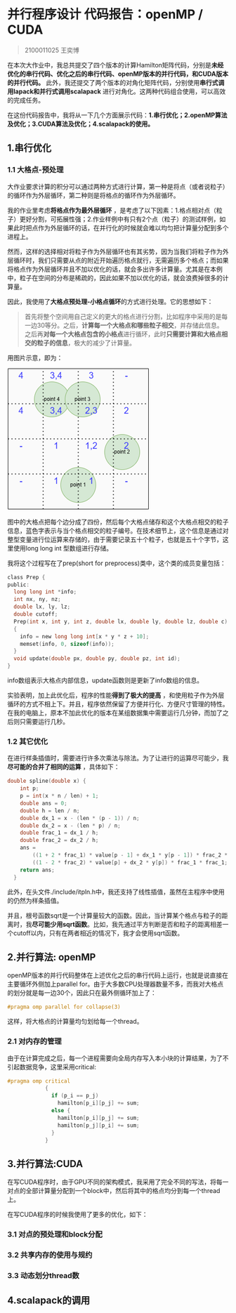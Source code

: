 # 并行程序设计 代码报告：openMP / CUDA
> 2100011025 王奕博

在本次大作业中，我总共提交了四个版本的计算Hamilton矩阵代码，分别是**未经优化的串行代码、优化之后的串行代码、openMP版本的并行代码，和CUDA版本的并行代码。** 此外，我还提交了两个版本的对角化矩阵代码，分别使用**串行式调用lapack和并行式调用scalapack** 进行对角化。这两种代码组合使用，可以高效的完成任务。

在这份代码报告中，我将从一下几个方面展示代码：**1.串行优化；2.openMP算法及优化；3.CUDA算法及优化；4.scalapack的使用。** 

## 1.串行优化
### 1.1 大格点-预处理
大作业要求计算的积分可以通过两种方式进行计算，第一种是将点（或者说粒子）的循环作为外层循环，第二种则是将格点的循环作为外层循环。

我的作业里考虑**将格点作为最外层循环** ，是考虑了以下因素：1.格点相对点（粒子）更好分割，可拓展性强；2.作业样例中有只有2个点（粒子）的测试样例，如果此时把点作为外层循环的话，在并行化的时候就会难以均匀把计算量分配到多个进程上。

然而，这样的选择相对将粒子作为外层循环也有其劣势，因为当我们将粒子作为外层循环时，我们只需要从点的附近开始遍历格点就行，无需遍历多个格点；而如果将格点作为外层循环并且不加以优化的话，就会多出许多计算量。尤其是在本例中，粒子在空间的分布是稀疏的，因此如果不加以优化的话，就会浪费掉很多的计算量。

因此，我使用了**大格点预处理-小格点循环**的方式进行处理。它的思想如下：


>首先将整个空间用自己定义的更大的格点进行分割，比如程序中采用的是每一边30等分。之后，**计算每一个大格点和哪些粒子相交**，并存储此信息。之后再**对每一个大格点包含的小格点**进行循环，此时**只需要计算和大格点相交的粒子的信息**，极大的减少了计算量。

用图片示意，即为：

![图片](./fig1.png)

图中的大格点把每个边分成了四份，然后每个大格点储存和这个大格点相交的粒子信息，蓝色字表示与当个格点相交的粒子编号。在技术细节上，这个信息是通过对整型变量进行位运算来存储的，由于需要记录五十个粒子，也就是五十个字节，这里使用long long int 型数组进行存储。

我将这个过程写在了prep(short for preprocess)类中，这个类的成员变量包括：

```c
class Prep {
public:
  long long int *info;
  int nx, ny, nz;
  double lx, ly, lz;
  double cutoff;
  Prep(int x, int y, int z, double lx, double ly, double lz, double c): nx(x), ny(y), nz(z), lx(lx), ly(ly), lz(lz), cutoff(c) 
  {
    info = new long long int[x * y * z + 10];
    memset(info, 0, sizeof(info));
  }
  void update(double px, double py, double pz, int id);
}
```
info数组表示大格点内部信息，update函数则是更新了info数组的信息。

实验表明，加上此优化后，程序的性能**得到了极大的提高** ，和使用粒子作为外层循环的方式不相上下。并且，程序依然保留了方便并行化、方便尺寸管理的特性。在我的电脑上，原本不加此优化的版本在某组数据集中需要运行几分钟，而加了之后则只需要运行几秒。
### 1.2 其它优化

在进行样条插值时，需要进行许多次乘法与除法。为了让进行的运算尽可能少，我**尽可能的合并了相同的运算** ，具体如下：
```c
double spline(double x) {
    int p;
    p = int(x * n / len) + 1;
    double ans = 0;
    double h = len / n;
    double dx_1 = x - (len * (p - 1)) / n;
    double dx_2 = x - (len * p) / n;
    double frac_1 = dx_1 / h;
    double frac_2 = dx_2 / h;
    ans =
        ((1 + 2 * frac_1) * value[p - 1] + dx_1 * y[p - 1]) * frac_2 * frac_2 +
        ((1 - 2 * frac_2) * value[p] + dx_2 * y[p]) * frac_1 * frac_1;
    return ans;
  }
```
此外，在头文件./include/itpln.h中，我还支持了线性插值，虽然在主程序中使用的仍然为样条插值。

并且，根号函数sqrt是一个计算量较大的函数。因此，当计算某个格点与粒子的距离时，我**尽可能少用sqrt函数**。比如，我先通过平方判断是否和粒子的距离相差一个cutoff以内，只有在两者相近的情况下，我才会使用sqrt函数。

## 2.并行算法: openMP

openMP版本的并行代码整体在上述优化之后的串行代码上运行，也就是说直接在主要循环外侧加上parallel for。由于大多数CPU处理器数量不多，而我对大格点的划分就是每一边30个，因此只在最外侧循环加上了：
```c
#pragma omp parallel for collapse(3)
```
这样，将大格点的计算量均匀划给每一个thread。

### 2.1 对内存的管理

由于在计算完成之后，每一个进程需要向全局内存写入本小块的计算结果，为了不引起数据竞争，这里采用critical:
```c
#pragma omp critical
            {
              if (p_i == p_j)
                hamilton[p_i][p_j] += sum;
              else {
                hamilton[p_i][p_j] += sum;
                hamilton[p_j][p_i] += sum;
              }
            }
```

## 3.并行算法:CUDA

在写CUDA程序时，由于GPU不同的架构模式，我采用了完全不同的写法，将每一对点的全部计算量分配到一个block中，然后将其中的格点均分到每一个thread上。

在写CUDA程序的时候我使用了更多的优化，如下：

### 3.1 对点的预处理和block分配

### 3.2 共享内存的使用与规约

### 3.3 动态划分thread数

## 4.scalapack的调用